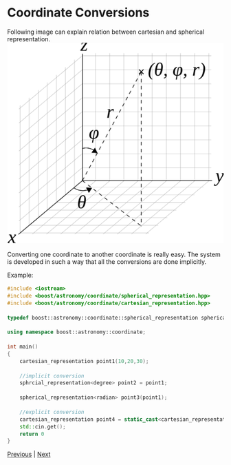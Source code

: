 # Coordinate Conversions
Following image can explain relation between cartesian and spherical representation.
![coordinate relation](coordinate_relation.svg)

Converting one coordinate to another coordinate is really easy. The system is developed in such a way that all the conversions are done implicitly.

Example:
```c++
#include <iostream>
#include <boost/astronomy/coordinate/spherical_representation.hpp>
#include <boost/astronomy/coordinate/cartesian_representation.hpp>

typedef boost::astronomy::coordinate::spherical_representation spherical;

using namespace boost::astronomy::coordinate;

int main()
{
    cartesian_representation point1(10,20,30);

    //implicit conversion
    sphrcial_representation<degree> point2 = point1;

    spherical_representation<radian> point3(point1);

    //explicit conversion
    cartesian_representation point4 = static_cast<cartesian_representation>(point3);
    std::cin.get();
    return 0
}
```
[Previous](coordinate_point.md) | [Next](vector_operation.md)